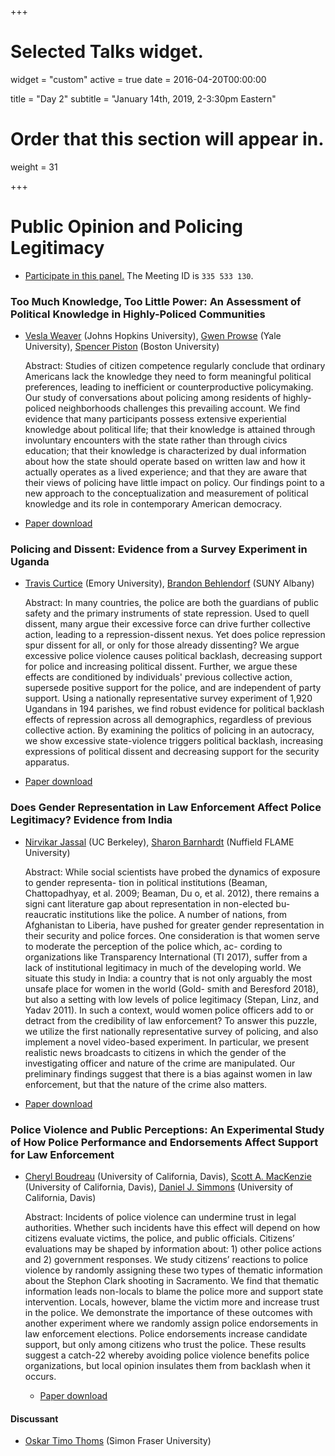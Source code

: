 +++
# Selected Talks widget.
widget = "custom"
active = true
date = 2016-04-20T00:00:00

title = "Day 2"
subtitle = "January 14th, 2019, 2-3:30pm Eastern"

# Order that this section will appear in.
weight = 31

+++

# Public Opinion and Policing Legitimacy
- [Participate in this panel.](https://bluejeans.com/335533130) The Meeting ID is `335 533 130`.

### Too Much Knowledge, Too Little Power: An Assessment of Political Knowledge in Highly-Policed Communities 
- [Vesla Weaver](https://veslaweaver.wordpress.com/) (Johns Hopkins University), [Gwen Prowse](https://politicalscience.yale.edu/people/gwen-prowse) (Yale University), [Spencer Piston](http://www.spencerpiston.com/) (Boston University)

   Abstract: Studies of citizen competence regularly conclude that ordinary Americans lack the knowledge they need to form meaningful political preferences, leading to inefficient or counterproductive policymaking. Our study of conversations about policing among residents of highly-policed neighborhoods challenges this prevailing account. We find evidence that many participants possess extensive experiential knowledge about political life; that their knowledge is attained through involuntary encounters with the state rather than through civics education; that their knowledge is characterized by dual information about how the state should operate based on written law and how it actually operates as a lived experience; and that they are aware that their views of policing have little impact on policy. Our findings point to a new approach to the conceptualization and measurement of political knowledge and its role in contemporary American democracy.

 - [Paper download](https://www.dropbox.com/s/q29p5s1gyuba9vy/Vesla%20Weaver%20-%20ProwseWeaverPiston_Knowledge%20Portals%20JOP.pdf?dl=0)

### Policing and Dissent: Evidence from a Survey Experiment in Uganda 
- [Travis Curtice](https://traviscurtice.com/) (Emory University), [Brandon Behlendorf](https://www.albany.edu/cehc/72379.php) (SUNY Albany)

   Abstract: In many countries, the police are both the guardians of public safety and the primary instruments of state repression. Used to quell dissent, many argue their excessive force can drive further collective action, leading to a repression-dissent nexus. Yet does police repression spur dissent for all, or only for those already dissenting? We argue excessive police violence causes political backlash, decreasing support for police and increasing political dissent. Further, we argue these effects are conditioned by individuals' previous collective action, supersede positive support for the police, and are independent of party support. Using a nationally representative survey experiment of 1,920 Ugandans in 194 parishes, we find robust evidence for political backlash effects of repression across all demographics, regardless of previous collective action. By examining the politics of policing in an autocracy, we show excessive state-violence triggers political backlash, increasing expressions of political dissent and decreasing support for the security apparatus.

 - [Paper download](https://www.dropbox.com/s/ffhotnco2qm4gm0/Travis%20Curtice%20-%20Curtice_Behlendorf_Uganda_2018-4.pdf?dl=0)

### Does Gender Representation in Law Enforcement Affect Police Legitimacy? Evidence from India 
- [Nirvikar Jassal](http://polisci.berkeley.edu/people/person/nirvikar-jassal) (UC Berkeley), [Sharon Barnhardt](https://www.povertyactionlab.org/barnhardt) (Nuffield FLAME University)

   Abstract: While social scientists have probed the dynamics of exposure to gender representa- tion in political institutions (Beaman, Chattopadhyay, et al. 2009; Beaman, Du o, et al. 2012), there remains a signi cant literature gap about representation in non-elected bu- reaucratic institutions like the police. A number of nations, from Afghanistan to Liberia, have pushed for greater gender representation in their security and police forces. One consideration is that women serve to moderate the perception of the police which, ac- cording to organizations like Transparency International (TI 2017), suffer from a lack of institutional legitimacy in much of the developing world. We situate this study in India: a country that is not only arguably the most unsafe place for women in the world (Gold- smith and Beresford 2018), but also a setting with low levels of police legitimacy (Stepan, Linz, and Yadav 2011). In such a context, would women police officers add to or detract from the credibility of law enforcement? To answer this puzzle, we utilize the first nationally representative survey of policing, and also implement a novel video-based experiment. In particular, we present realistic news broadcasts to citizens in which the gender of the investigating officer and nature of the crime are manipulated. Our preliminary findings suggest that there is a bias against women in law enforcement, but that the nature of the crime also matters.

 - [Paper download](https://www.dropbox.com/s/p4akdlrhfqxrw4a/NIRVIKAR%20JASSAL%20-%20NDTV_Paper.pdf?dl=0)

### Police Violence and Public Perceptions: An Experimental Study of How Police Performance and Endorsements Affect Support for Law Enforcement
- [Cheryl Boudreau](http://boudreau.ucdavis.edu/) (University of California, Davis), [Scott A. MacKenzie](http://polisci.ucdavis.edu/people/samacken) (University of California, Davis), [Daniel J. Simmons](https://simmonsdj.com/) (University of California, Davis)

   Abstract: Incidents of police violence can undermine trust in legal authorities. Whether such incidents have this effect will depend on how citizens evaluate victims, the police, and public officials. Citizens’ evaluations may be shaped by information about: 1) other police actions and 2) government responses. We study citizens’ reactions to police violence by randomly assigning these two types of thematic information about the Stephon Clark shooting in Sacramento. We find that thematic information leads non-locals to blame the police more and support state intervention. Locals, however, blame the victim more and increase trust in the police. We demonstrate the importance of these outcomes with another experiment where we randomly assign police endorsements in law enforcement elections. Police endorsements increase candidate support, but only among citizens who trust the police. These results suggest a catch-22 whereby avoiding police violence benefits police organizations, but local opinion insulates them from backlash when it occurs.

  - [Paper download](https://www.dropbox.com/s/kwokvya52w6v72u/Boudreau_MacKenzie_Simmons_UCM_virtual%20conference_2019-1.pdf?dl=0)

#### Discussant
- [Oskar Timo Thoms](http://www.oskarthoms.net/) (Simon Fraser University)